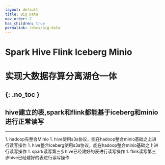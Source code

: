 ```yaml
---
layout: default
title: Big Data
nav_order: 2
has_children: true
permalink: /docs/big-data
---
```


# Spark Hive Flink Iceberg Minio 
# 实现大数据存算分离湖仓一体
{: .no_toc }
---

## hive建立的表,spark和flink都能基于iceberg和minio进行正常读写
---


<div class="code-example" markdown="1">
1. hadoop先整合Minio 
1. hive使用s3a协议，能在hadoop整合minio基础之上进行读写操作 
1. hive整合iceberg使用s3a协议，能在hadoop整合minio基础之上进行读写操作 
1. spark读写第三步hive已经建好的表进行读写操作 
1. flink读写第三步hive已经建好的表进行读写操作 
</div>
